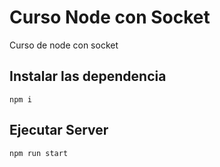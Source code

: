 # Curso Node con Socket

Curso de node con socket


## Instalar las dependencia

```shell
npm i
```

## Ejecutar Server

```shell
npm run start
```